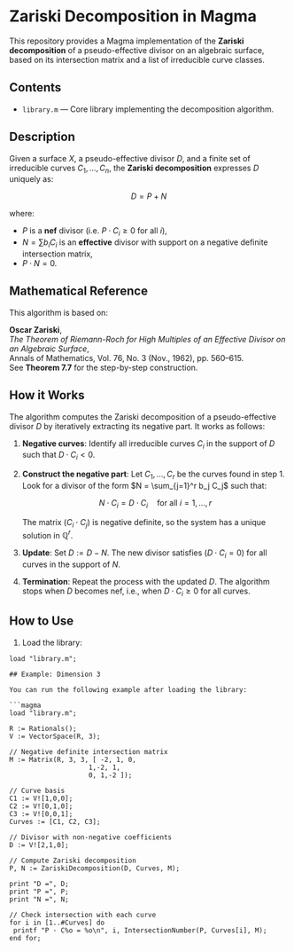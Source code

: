 # Zariski Decomposition in Magma

This repository provides a Magma implementation of the **Zariski decomposition** of a pseudo-effective divisor on an algebraic surface, based on its intersection matrix and a list of irreducible curve classes.

## Contents

- `library.m` — Core library implementing the decomposition algorithm.

## Description

Given a surface $X$, a pseudo-effective divisor $D$, and a finite set of irreducible curves $C_1, \dots, C_n$, the **Zariski decomposition** expresses $D$ uniquely as:

$$
D = P + N
$$

where:
- $P$ is a **nef** divisor (i.e. $P \cdot C_i \ge 0$ for all $i$),
- $N = \sum b_i C_i$ is an **effective** divisor with support on a negative definite intersection matrix,
- $P \cdot N = 0$.

## Mathematical Reference

This algorithm is based on:

**Oscar Zariski**,  
*The Theorem of Riemann-Roch for High Multiples of an Effective Divisor on an Algebraic Surface*,  
Annals of Mathematics, Vol. 76, No. 3 (Nov., 1962), pp. 560–615.  
See **Theorem 7.7** for the step-by-step construction.

## How it Works

The algorithm computes the Zariski decomposition of a pseudo-effective divisor $D$ by iteratively extracting its negative part. It works as follows:

1. **Negative curves**: Identify all irreducible curves $C_i$ in the support of $D$ such that $D \cdot C_i < 0$.

2. **Construct the negative part**: Let $C_1, \dots, C_r$ be the curves found in step 1.  
   Look for a divisor of the form $N = \sum_{j=1}^r b_j C_j$ such that:

   $$N \cdot C_i = D \cdot C_i \quad \text{for all } i = 1, \dots, r$$

   The matrix $(C_i \cdot C_j)$ is negative definite, so the system has a unique solution in $\mathbb{Q}^r$.

3. **Update**: Set $D := D - N$. The new divisor satisfies $(D \cdot C_i = 0)$ for all curves in the support of $N$.

4. **Termination**: Repeat the process with the updated $D$. The algorithm stops when $D$ becomes nef, i.e., when $D \cdot C_i \ge 0$ for all curves.  
      
## How to Use

1. Load the library:

```magma
load "library.m";

## Example: Dimension 3

You can run the following example after loading the library:

```magma
load "library.m";

R := Rationals();
V := VectorSpace(R, 3);

// Negative definite intersection matrix
M := Matrix(R, 3, 3, [ -2, 1, 0,
                    1,-2, 1,
                    0, 1,-2 ]);

// Curve basis
C1 := V![1,0,0];
C2 := V![0,1,0];
C3 := V![0,0,1];
Curves := [C1, C2, C3];

// Divisor with non-negative coefficients
D := V![2,1,0];

// Compute Zariski decomposition
P, N := ZariskiDecomposition(D, Curves, M);

print "D =", D;
print "P =", P;
print "N =", N;

// Check intersection with each curve
for i in [1..#Curves] do
 printf "P · C%o = %o\n", i, IntersectionNumber(P, Curves[i], M);
end for;
